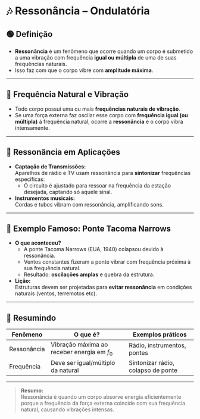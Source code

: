 # 🎶 Ressonância – Ondulatória

## 🟢 Definição

- **Ressonância** é um fenômeno que ocorre quando um corpo é submetido a uma vibração com frequência **igual ou múltipla** de uma de suas frequências naturais.
- Isso faz com que o corpo vibre com **amplitude máxima**.

---

## 🎵 Frequência Natural e Vibração

- Todo corpo possui uma ou mais **frequências naturais de vibração**.
- Se uma força externa faz oscilar esse corpo com **frequência igual (ou múltipla)** à frequência natural, ocorre a **ressonância** e o corpo vibra intensamente.

---

## 📡 Ressonância em Aplicações

- **Captação de Transmissões:**  
  Aparelhos de rádio e TV usam ressonância para **sintonizar** frequências específicas:  
  - O circuito é ajustado para ressoar na frequência da estação desejada, captando só aquele sinal.
- **Instrumentos musicais:**  
  Cordas e tubos vibram com ressonância, amplificando sons.

---

## 🌉 Exemplo Famoso: Ponte Tacoma Narrows

- **O que aconteceu?**
  - A ponte Tacoma Narrows (EUA, 1940) colapsou devido à ressonância.
  - Ventos constantes fizeram a ponte vibrar com frequência próxima à sua frequência natural.
  - Resultado: **oscilações amplas** e quebra da estrutura.
- **Lição:**  
  Estruturas devem ser projetadas para **evitar ressonância** em condições naturais (ventos, terremotos etc).

---

## 📝 Resumindo

| Fenômeno      | O que é?                                       | Exemplos práticos                  |
| ------------- | ---------------------------------------------- | ---------------------------------- |
| Ressonância   | Vibração máxima ao receber energia em $f_0$     | Rádio, instrumentos, pontes        |
| Frequência    | Deve ser igual/múltiplo da natural              | Sintonizar rádio, colapso de ponte |

---

> **Resumo:**  
Ressonância é quando um corpo absorve energia eficientemente porque a frequência da força externa coincide com sua frequência natural, causando vibrações intensas.  
